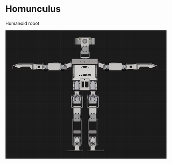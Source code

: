 # Homunculus
Humanoid robot

![Homunculus](https://github.com/lastVIZSLA/Homunculus/raw/main/Homunculus.png)
